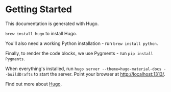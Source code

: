 # Getting Started

This documentation is generated with Hugo.

`brew install hugo` to install Hugo.

You'll also need a working Python installation - run `brew install python`.

Finally, to render the code blocks, we use Pygments - run `pip install Pygments`.

When everything's installed, run `hugo server --theme=hugo-material-docs --buildDrafts` to start the server. Point your browser at [http://localhost:1313/](http://localhost:1313/).

Find out more about [Hugo](https://gohugo.io).
